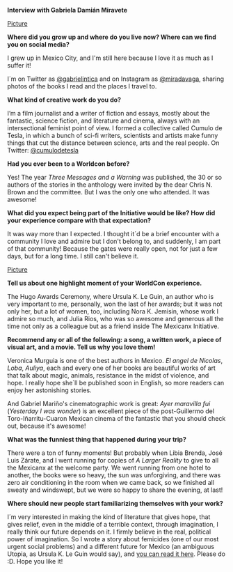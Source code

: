 **Interview with Gabriela Damián Miravete**

[Picture](Mexicanx061)

**Where did you grow up and where do you live now? Where can we find you on social media?**

I grew up in Mexico City, and I'm still here because I love it as much as I suffer it!

I´m on Twitter as [@gabrielintica](https://www.twitter.com/gabrielintica) and on Instagram as [@miradavaga](http://www.instagram.com/miradavaga), sharing photos of the books I read and the places I travel to.

**What kind of creative work do you do?**

I’m a film journalist and a writer of fiction and essays, mostly about the fantastic, science fiction, and literature and cinema, always with an intersectional feminist point of view. I formed a collective called Cumulo de Tesla, in which a bunch of sci-fi writers, scientists and artists make funny things that cut the distance between science, arts and the real people. On Twitter: [@cumulodetesla](https://www.twitter.com/cumulodetesla)

**Had you ever been to a Worldcon before?**

Yes! The year _Three Messages and a Warning_ was published, the 30 or so authors of the stories in the anthology were invited by the dear Chris N. Brown and the committee. But I was the only one who attended. It was awesome!

**What did you expect being part of the Initiative would be like? How did your experience compare with that expectation?**

It was way more than I expected. I thought it´d be a brief encounter with a community I love and admire but I don't belong to, and suddenly, I am part of that community! Because the gates were really open, not for just a few days, but for a long time. I still can't believe it.

[Picture](Mexicanx060)

**Tell us about one highlight moment of your WorldCon experience.**

The Hugo Awards Ceremony, where Ursula K. Le Guin, an author who is very important to me, personally, won the last of her awards; but it was not only her, but a lot of women, too, including Nora K. Jemisin, whose work I admire so much, and Julia Rios, who was so awesome and generous all the time not only as a colleague but as a friend inside The Mexicanx Initiative.

**Recommend any or all of the following: a song, a written work, a piece of visual art, and a movie. Tell us why you love them!**

Veronica Murguia is one of the best authors in Mexico. _El angel de Nicolas_, _Loba_, _Auliya_, each and every one of her books are beautiful works of art that talk about magic, animals, resistance in the midst of violence, and hope. I really hope she´ll be published soon in English, so more readers can enjoy her astonishing stories.

And Gabriel Mariño's cinematographic work is great: _Ayer maravilla fui_ (_Yesterday I was wonder_) is an excellent piece of the post-Guillermo del Toro-Iñarritu-Cuaron Mexican cinema of the fantastic that you should check out, because it's awesome!

**What was the funniest thing that happened during your trip?**

There were a ton of funny moments! But probably when Libia Brenda, José Luis Zárate, and I went running for copies of _A Larger Reality_ to give to all the Mexicanx at the welcome party. We went running from one hotel to another, the books were so heavy, the sun was unforgiving, and there was zero air conditioning in the room when we came back, so we finished all sweaty and windswept, but we were so happy to share the evening, at last!

**Where should new people start familiarizing themselves with your work?**

I´m very interested in making the kind of literature that gives hope, that gives relief, even in the middle of a terrible context, through imagination, I really think our future depends on it. I firmly believe in the real, political power of imagination. So I wrote a story about femicides (one of our most urgent social problems) and a different future for Mexico (an ambiguous Utopia, as Ursula K. Le Guin would say), and [you can read it here](http://www.latinamericanliteraturetoday.org/en/2018/may/they-will-dream-garden-gabriela-damián-miravete). Please do :D. Hope you like it!
